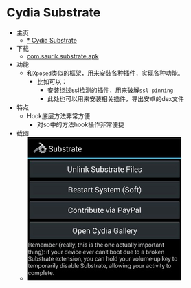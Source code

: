 # Cydia Substrate

* 主页
  * [* Cydia Substrate](http://www.cydiasubstrate.com)
* 下载
  * [com.saurik.substrate.apk](http://www.cydiasubstrate.com/download/com.saurik.substrate.apk)
* 功能
  * 和`Xposed`类似的框架，用来安装各种插件，实现各种功能。
    * 比如可以：
      * 安装绕过ssl检测的插件，用来破解`ssl pinning`
      * 此处也可以用来安装相关插件，导出安卓的dex文件
* 特点
  * Hook底层方法非常方便
    * 对so中的方法hook操作非常便捷
* 截图
  * ![](../../../assets/img/cydia_substrate_app_ui.jpg)